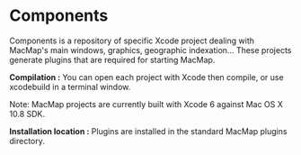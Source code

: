 # Components

Components is a repository of specific Xcode project dealing with MacMap's main windows, graphics, geographic indexation... These projects generate plugins that are required for starting MacMap.

**Compilation :**
You can open each project with Xcode then compile, or use xcodebuild in a terminal window.

Note: MacMap projects are currently built with Xcode 6 against Mac OS X 10.8 SDK.

**Installation location :**
Plugins are installed in the standard MacMap plugins directory.
